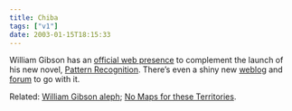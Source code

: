 ```yaml
---
title: Chiba
tags: ["v1"]
date: 2003-01-15T18:15:33
---
```


William Gibson has an [official web presence][1] to complement the launch of his new novel, [Pattern Recognition][2]. There&#8217;s even a shiny new [weblog][3] and [forum][4] to go with it.

Related: [William Gibson aleph][5]; [No Maps for these Territories][6].

[1]: http://www.williamgibsonbooks.com/ "WilliamGibson.com"
[2]: http://www.amazon.co.uk/exec/obidos/ASIN/0670875597/ohsky "Amazon.co.uk: Pattern Recognition by William Gibson"
[3]: http://www.williamgibsonbooks.com/blog/blog.asp "WilliamGibson.com: William Gibson blog"
[4]: http://www.williamgibsonboard.com/6/ubb.x "WilliamGibson.com: Message Board"
[5]: http://www.antonraubenweiss.com/gibson/ "William Gibson aleph: essential information collection"
[6]: http://www.nomaps.com/ "No Maps for these Territories (a William Gibson documentary)"
